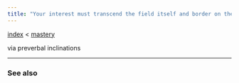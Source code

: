 ```yaml
---
title: "Your interest must transcend the field itself and border on the religious."
---
```


[index](/.md) < [mastery](books/Mastery.md)


via preverbal inclinations

-------------
### See also

